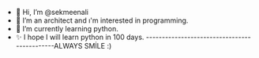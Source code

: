 - 👋 Hi, I’m @sekmeenali
- 👀 I’m an architect and ı'm interested in programming.  
- 🌱 I’m currently learning python.
- ✨ I hope I will learn python in 100 days.
---------------------------------------------ALWAYS SMİLE :)
<!---
sekmeenali/sekmeenali is a ✨ special ✨ repository because its `README.md` (this file) appears on your GitHub profile.
You can click the Preview link to take a look at your changes.
--->
